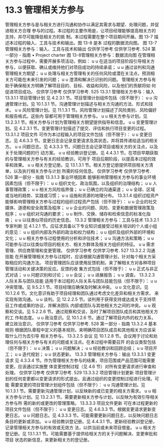 # 13.3 管理相关方参与
管理相关方参与是与相关方进行沟通和协作以满足其需求与期望、处理问题，并促进相关方合理
参与的过程。本过程的主要作用是，让项目经理能够提高相关方的支持，并尽可能降低相关方的抵
制。本过程需要在整个项目期间开展。图 13-7 描述本过程的输入、工具与技术和输出。图 13-8 是本
过程的数据流向图。
图 13-7管理相关方参与：输入、工具与技术和输出
仅供学习参考 仅供学习参考.
524  第一部分 - 指南
• Project
charter
图 13-8管理相关方参与：数据流向图
在管理相关方参与过程中，需要开展多项活动，例如：
u u 在适当的项目阶段引导相关方参与，以便获取、确认或维持他们对项目成功的持续承诺；
u u 通过谈判和沟通管理相关方期望；
u u 处理与相关方管理有关的任何风险或潜在关注点，预测相关方可能在未来引发的问题；
u u 澄清和解决已识别的问题。
管理相关方参与有助于确保相关方明确了解项目目的、目标、收益和风险，以及他们的贡献将如
何促进项目成功。
仅供学习参考 仅供学习参考.
525
13.3.1 管理相关方参与：输入
13.3.1.1 项目管理计划
见 4.2.3.1 节。项目管理计划组件包括（但不限于）：
u u 沟通管理计划。见 10.1.3.1 节。沟通管理计划描述与相关方沟通的方法、形式和技术。
u u 风险管理计划。见 11.1.3.1 节。风险管理计划描述了风险类别、风险偏好和报告格式。这些内
容都可用于管理相关方参与。
u u 相关方参与计划。见 13.2.3.1 节。相关方参与计划为管理相关方期望提供指导和信息。
u u 变更管理计划。见 4.2.3.1 节。变更管理计划描述了提交、评估和执行项目变更的过程。
13.3.1.2 项目文件
可作为本过程输入的项目文件包括（但不限于）：
u u 变更日志。见 4.6.3.3 节。变更日志会记录变更请求及其状态，并将其传递给适当的相关方。
u u 问题日志。见 4.3.3.3 节。问题日志会记录项目或相关方的关注点，以及关于处理问题的行
动方案。
u u 经验教训登记册。见 4.4.3.1 节。在项目早期获取的与管理相关方参与有关的经验教训，可用于
项目后期阶段，以提高本过程的效率和效果。
u u 相关方登记册。见 13.1.3.1 节。相关方登记册提供项目相关方清单，以及执行相关方参与计划
所需的任何信息。
仅供学习参考 仅供学习参考.
526  第一部分 - 指南
13.3.1.3 事业环境因素
能够影响管理相关方参与的事业环境因素包括（但不限于）：
u u 组织文化、政治氛围，以及组织的治理结构；
u u 人事管理政策；
u u 相关方风险临界值；
u u 已确立的沟通渠道；
u u 全球、区域或当地的趋势、实践或习惯；
u u 设施和资源的地理分布。
13.3.1.4 组织过程资产
能够影响管理相关方参与过程的组织过程资产包括（但不限于）：
u u 企业的社交媒体、道德和安全政策及程序；
u u 企业的问题、风险、变更和数据管理政策及程序；
u u 组织对沟通的要求；
u u 制作、交换、储存和检索信息的标准化指南；
u u 以往类似项目的历史信息。
13.3.2 管理相关方参与：工具与技术
13.3.2.1 专家判断
见 4.1.2.1 节。应征求具备以下专业知识或接受过相关培训的个人或小组的意见：
u u 组织内部及外部的政治和权力结构；
u u 组织及组织外部的环境和文化；
u u 相关方参与过程使用的分析和评估技术；
u u 沟通方法和策略；
u u 可能参与过以往类似项目的相关方、相关方群体及相关方组织的特征。
u u 需求管理、供应商管理和变更管理。
仅供学习参考 仅供学习参考.
527
13.3.2.2 沟通技能
在开展管理相关方参与过程时，应该根据沟通管理计划，针对每个相关方采取相应的沟通方法。
项目管理团队应该使用反馈机制，来了解相关方对各种项目管理活动和关键决策的反应。反馈的收
集方式包括（但不限于）：
u u 正式与非正式对话；
u u 问题识别和讨论；
u u 会议；
u u 进展报告；
u u 调查。
13.3.2.3 人际关系与团队技能
适用于本过程的人际关系与团队技能包括（但不限于）：
u u 冲突管理。见 9.5.2.1 节。项目经理应确保及时解决冲突。
u u 文化意识。见 10.1.2.6 节。文化意识有助于项目经理和团队通过考虑文化差异和相关方需求，
来实现有效沟通。
u u 谈判。见 12.2.2.5 节。谈判用于获得支持或达成关于支持项目工作或成果的协议，并解决团队
内部或团队与其他相关方之间的冲突。
u u 观察和交谈。见 5.2.2.6 节。通过观察和交谈，及时了解项目团队成员和其他相关方的工
作和态度。
u u 政治意识。见 10.1.2.6 节。通过了解项目内外的权力关系，建立政治意识。
仅供学习参考 仅供学习参考.
528  第一部分 - 指南
13.3.2.4 基本规则
根据团队章程中定义的基本规则，来明确项目团队成员和其他相关方应该采取什么行为去引导
相关方参与。
13.3.2.5 会议
见 10.1.2.8 节。会议用于讨论和处理任何与相关方参与有关的问题或关注点。在本过程中需要召开
的会议类型包括（但不限于）：
u u 决策；
u u 问题解决；
u u 经验教训和回顾总结；
u u 项目开工；
u u 迭代规划；
u u 状态更新。
13.3.3 管理相关方参与：输出
13.3.3.1 变更请求
见 4.3.3.4 节。作为管理相关方参与的结果，项目范围或产品范围可能需要变更。应该通过实施整
体变更控制过程（见 4.6 节）对所有变更请求进行审查和处理。
仅供学习参考 仅供学习参考.
529
13.3.3.2 项目管理计划更新
项目管理计划的任何变更都以变更请求的形式提出，且通过组织的变更控制过程进行处理。可能
需要变更的项目管理计划组件包括（但不限于）：
u u 沟通管理计划。见 10.1.3.1 节。需要更新沟通管理计划，以反映新的或已变更的相关方需求。
u u 相关方参与计划。见 13.2.3.1 节。需要更新相关方参与计划，以反映为有效引导相关方参与所
需的新的或更改的管理策略。
13.3.3.3 项目文件更新
可在本过程更新的项目文件包括（但不限于）：
u u 变更日志。见 4.6.3.3 节。根据变更请求更新变更日志。
u u 问题日志。见 4.3.3.3 节。可能需要更新问题日志，以反映问题日志条目的更新或添加。
u u 经验教训登记册。见 4.4.3.1 节。更新经验教训登记册，记录管理相关方参与的有效或无效方
法，以供当前或未来项目借鉴。
u u 相关方登记册。见 13.1.3.1 节。可能需要基于提供给相关方的关于问题解决、变更审批和项目
状态的新信息，来更新相关方的登记册。